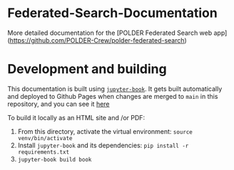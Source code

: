 # Federated-Search-Documentation
More detailed documentation for the [POLDER Federated Search web app] (https://github.com/POLDER-Crew/polder-federated-search)

# Development and building
This documentation is built using [`jupyter-book`](https://jupyterbook.org).  It gets built automatically and deployed to Github Pages when changes are merged to `main` in this repository, and you can see it [here](https://polder-crew.github.io/Federated-Search-Documentation)


To build it locally as an HTML site and /or PDF:

1. From this directory, activate the virtual environment: `source venv/bin/activate`
1. Install `jupyter-book` and its dependencies: `pip install -r requirements.txt`
1. `jupyter-book build book`


